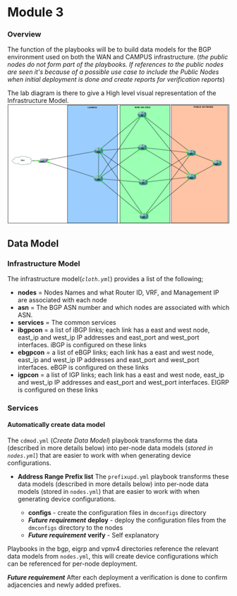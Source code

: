 # **Module 3**

### **Overview**

The function of the playbooks will be to build data models for the BGP environment used on both the WAN and CAMPUS infrastructure.
(*the public nodes do not form part of the playbooks. If references to the public nodes are seen it's because of a possible use case to include the Public Nodes when initial deployment is done and create reports for verification reports*)

The lab diagram is there to give a High level visual representation of the Infrastructure Model.
![Module 3 Lab Diagram](https://github.com/bdyzel/NetAuto/blob/master/Lab%20LayoutModule3.png?raw=true "Optional Title")



## **Data Model**
### **Infrastructure Model**
The infrastructure model(*``cloth.yml``*) provides a list of the following;
* **nodes**    = Nodes Names and what Router ID, VRF, and Management IP are associated with each node
* **asn**      = The BGP ASN number and which nodes are associated with which ASN.
* **services** = The common services
* **ibgpcon**  = a list of iBGP links; each link has a east and west node, east_ip and west_ip IP addresses and east_port and west_port interfaces. iBGP is configured on these links
* **ebgpcon**  = a list of eBGP links; each link has a east and west node, east_ip and west_ip IP addresses and east_port and west_port interfaces. eBGP is configured on these links
* **igpcon**   = a list of IGP links; each link has a east and west node, east_ip and west_ip IP addresses and east_port and west_port interfaces. EIGRP is configured on these links

### **Services**
#### Automatically create data model
The ``cdmod.yml`` (*Create Data Model*) playbook transforms the data (described in more details below) into per-node data models (*stored in ``nodes.yml``*) that are easier to work with when generating device configurations.

* **Address Range Prefix list**
The ``prefixupd.yml`` playbook transforms these data models (described in more details below) into per-node data models (stored in ``nodes.yml``) that are easier to work with when generating device configurations.

  * **configs**    - create the configuration files in ``dmconfigs`` directory
  * **_Future requirement_** **deploy**     - deploy the configuration files from the ``dmconfigs`` directory to the nodes
  * **_Future requirement_**  **verify**     - Self explanatory

Playbooks in the bgp, eigrp and vpnv4 directories reference the relevant data models from ``nodes.yml``, this will create device configurations which can be referenced for per-node deployment.

**_Future requirement_** After each deployment a verification is done to confirm adjacencies and newly added prefixes.
